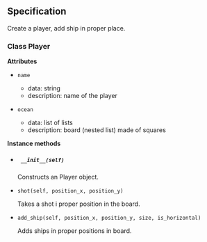 ## Specification

Create a player, add ship in proper place.

### Class Player

__Attributes__

* `name`
  - data: string
  - description: name of the player

* `ocean`
  - data: list of lists
  - description: board (nested list) made of squares

__Instance methods__

* ##### ` __init__(self)`

  Constructs an Player object.

* `shot(self, position_x, position_y)`

  Takes a shot i proper position in the board.

* `add_ship(self, position_x, position_y, size, is_horizontal)`

  Adds ships in proper positions in board.
